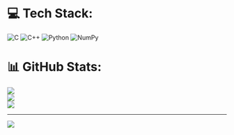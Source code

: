 
#


# 💻 Tech Stack:
![C](https://img.shields.io/badge/c-%2300599C.svg?style=flat-square&logo=c&logoColor=white) ![C++](https://img.shields.io/badge/c++-%2300599C.svg?style=flat-square&logo=c%2B%2B&logoColor=white) ![Python](https://img.shields.io/badge/python-3670A0?style=flat-square&logo=python&logoColor=ffdd54) ![NumPy](https://img.shields.io/badge/numpy-%23013243.svg?style=flat-square&logo=numpy&logoColor=white)
# 📊 GitHub Stats:
![](https://github-readme-stats.vercel.app/api?username=NaviNSF&theme=dark&hide_border=false&include_all_commits=false&count_private=false)<br/>
![](https://github-readme-streak-stats.herokuapp.com/?user=NaviNSF&theme=dark&hide_border=false)<br/>
![](https://github-readme-stats.vercel.app/api/top-langs/?username=NaviNSF&theme=dark&hide_border=false&include_all_commits=false&count_private=false&layout=compact)

---
[![](https://visitcount.itsvg.in/api?id=NaviNSF&icon=0&color=0)](https://visitcount.itsvg.in)

<!-- Proudly created with GPRM ( https://gprm.itsvg.in ) -->
